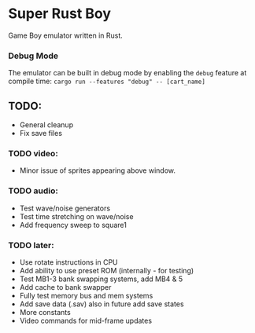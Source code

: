 # Super Rust Boy

Game Boy emulator written in Rust.

### Debug Mode
The emulator can be built in debug mode by enabling the `debug` feature at compile time: `cargo run --features "debug" -- [cart_name]`

## TODO:
* General cleanup
* Fix save files

### TODO video:
* Minor issue of sprites appearing above window.

### TODO audio:
* Test wave/noise generators
* Test time stretching on wave/noise
* Add frequency sweep to square1

### TODO later:
* Use rotate instructions in CPU
* Add ability to use preset ROM (internally - for testing)
* Test MB1-3 bank swapping systems, add MB4 & 5
* Add cache to bank swapper
* Fully test memory bus and mem systems
* Add save data (.sav) also in future add save states
* More constants
* Video commands for mid-frame updates
